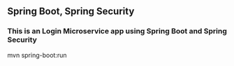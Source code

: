 <h2>Spring Boot, Spring Security</h2>
<h3>This is an Login Microservice app using Spring Boot and Spring Security</h3>
mvn spring-boot:run
